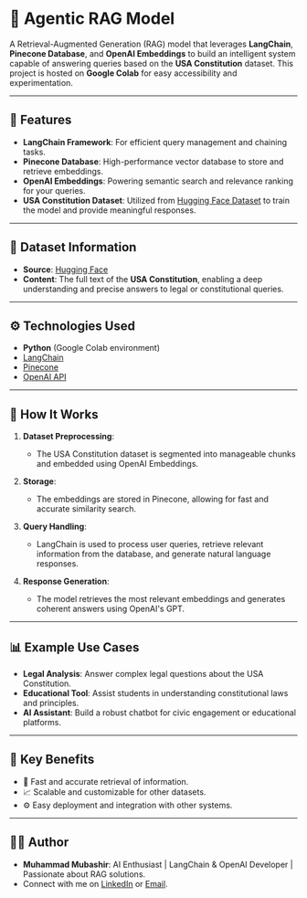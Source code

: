 # 🤖 Agentic RAG Model

A Retrieval-Augmented Generation (RAG) model that leverages **LangChain**, **Pinecone Database**, and **OpenAI Embeddings** to build an intelligent system capable of answering queries based on the **USA Constitution** dataset. This project is hosted on **Google Colab** for easy accessibility and experimentation.

---

## 🚀 Features

- **LangChain Framework**: For efficient query management and chaining tasks.
- **Pinecone Database**: High-performance vector database to store and retrieve embeddings.
- **OpenAI Embeddings**: Powering semantic search and relevance ranking for your queries.
- **USA Constitution Dataset**: Utilized from [Hugging Face Dataset](c4lliope/us-congress) to train the model and provide meaningful responses.

---

## 📂 Dataset Information

- **Source**: [Hugging Face](https://huggingface.co/)
- **Content**: The full text of the **USA Constitution**, enabling a deep understanding and precise answers to legal or constitutional queries.

---

## ⚙️ Technologies Used

- **Python** (Google Colab environment)
- [LangChain](https://www.langchain.com/)
- [Pinecone](https://www.pinecone.io/)
- [OpenAI API](https://openai.com/)

---

## 📖 How It Works

1. **Dataset Preprocessing**: 
   - The USA Constitution dataset is segmented into manageable chunks and embedded using OpenAI Embeddings.

2. **Storage**: 
   - The embeddings are stored in Pinecone, allowing for fast and accurate similarity search.

3. **Query Handling**:
   - LangChain is used to process user queries, retrieve relevant information from the database, and generate natural language responses.

4. **Response Generation**:
   - The model retrieves the most relevant embeddings and generates coherent answers using OpenAI's GPT.
---

## 📊 Example Use Cases

- **Legal Analysis**: Answer complex legal questions about the USA Constitution.
- **Educational Tool**: Assist students in understanding constitutional laws and principles.
- **AI Assistant**: Build a robust chatbot for civic engagement or educational platforms.

---

## 🌟 Key Benefits

- 🚀 Fast and accurate retrieval of information.
- 📈 Scalable and customizable for other datasets.
- ⚙️ Easy deployment and integration with other systems.

---

## 🧑‍💻 Author

- **Muhammad Mubashir**: AI Enthusiast | LangChain & OpenAI Developer | Passionate about RAG solutions.
- Connect with me on [LinkedIn](https://www.linkedin.com/in/mianmubashir105/) or [Email](mianmubashir105@gmail.com).



 
